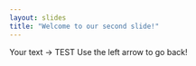 ```yaml
---
layout: slides
title: "Welcome to our second slide!"
---
```

Your text -> TEST
Use the left arrow to go back!
